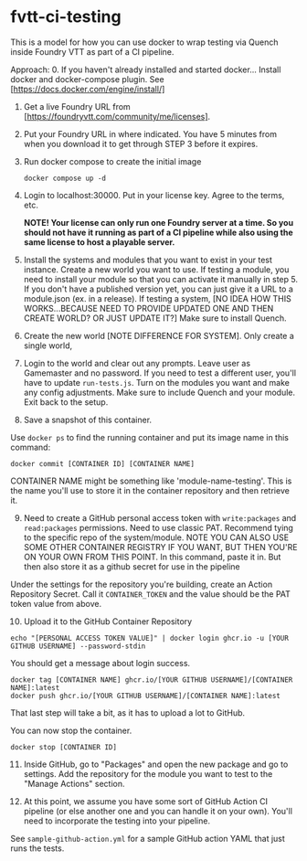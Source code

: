 # fvtt-ci-testing

This is a model for how you can use docker to wrap testing via Quench inside Foundry VTT as part of a CI pipeline.

Approach:
0. If you haven't already installed and started docker... Install docker and docker-compose plugin.  See [https://docs.docker.com/engine/install/]

1. Get a live Foundry URL from [https://foundryvtt.com/community/me/licenses].

2. Put your Foundry URL in where indicated. You have 5 minutes from when you download it to get through STEP 3 before it expires.

3. Run docker compose to create the initial image
    ```
    docker compose up -d
    ```

4. Login to localhost:30000. Put in your license key. Agree to the terms, etc.

    **NOTE! Your license can only run one Foundry server at a time.  So you should not have it running as part of a CI pipeline while also using the same license to host a playable server.**

5. Install the systems and modules that you want to exist in your test instance.  Create a new world you want to use.  If testing a module, you need to install your module so that you can activate it manually in step 5.  If you don't have a published version yet, you can just give it a URL to a module.json (ex. in a release). If testing a system, [NO IDEA HOW THIS WORKS...BECAUSE NEED TO PROVIDE UPDATED ONE AND THEN CREATE WORLD?  OR JUST UPDATE IT?]  Make sure to install Quench.

6. Create the new world [NOTE DIFFERENCE FOR SYSTEM].  Only create a single world,

7. Login to the world and clear out any prompts.  Leave user as Gamemaster and no password.  If you need to test a different user, you'll have to update `run-tests.js`.  Turn on the modules you want and make any config adjustments.  Make sure to include Quench and your module.  Exit back to the setup.

8. Save a snapshot of this container.

Use `docker ps` to find the running container and put its image name in this command:
```
docker commit [CONTAINER ID] [CONTAINER NAME]
```
CONTAINER NAME might be something like 'module-name-testing'.  This is the name you'll use to store it in the container repository and then retrieve it.

9. Need to create a GitHub personal access token with `write:packages` and `read:packages` permissions.  Need to use classic PAT.
  Recommend tying to the specific repo of the system/module.  NOTE YOU CAN ALSO USE SOME OTHER CONTAINER REGISTRY IF YOU WANT, BUT THEN YOU'RE ON YOUR OWN FROM THIS POINT.
  In this command, paste it in.  But then also store it as a github secret for use in the pipeline

  Under the settings for the repository you're building, create an Action Repository Secret.  Call it `CONTAINER_TOKEN` and the value should be the PAT token value from above.

10. Upload it to the GitHub Container Repository
```
echo "[PERSONAL ACCESS TOKEN VALUE]" | docker login ghcr.io -u [YOUR GITHUB USERNAME] --password-stdin
```  

You should get a message about login success.

```
docker tag [CONTAINER NAME] ghcr.io/[YOUR GITHUB USERNAME]/[CONTAINER NAME]:latest
docker push ghcr.io/[YOUR GITHUB USERNAME]/[CONTAINER NAME]:latest
```

That last step will take a bit, as it has to upload a lot to GitHub.

You can now stop the container.
```
docker stop [CONTAINER ID]
```

11. Inside GitHub, go to "Packages" and open the new package and go to settings.  Add the repository for the module you want to test to the "Manage Actions" section.

12. At this point, we assume you have some sort of GitHub Action CI pipeline (or else another one and you can handle it on your own). You'll need to incorporate the testing into your pipeline.  

See `sample-github-action.yml` for a sample GitHub action YAML that just runs the tests.

